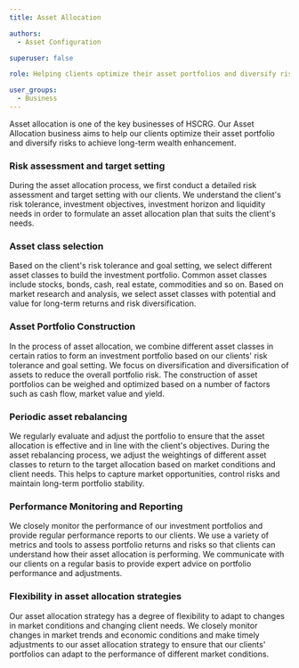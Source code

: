 ```yaml
---
title: Asset Allocation

authors:
  - Asset Configuration

superuser: false

role: Helping clients optimize their asset portfolios and diversify risk to achieve long-term wealth growth

user_groups:
  - Business
---
```


Asset allocation is one of the key businesses of HSCRG. Our Asset Allocation business aims to help our clients optimize their asset portfolio and diversify risks to achieve long-term wealth enhancement.

### Risk assessment and target setting

During the asset allocation process, we first conduct a detailed risk assessment and target setting with our clients. We understand the client's risk tolerance, investment objectives, investment horizon and liquidity needs in order to formulate an asset allocation plan that suits the client's needs.

### Asset class selection

Based on the client's risk tolerance and goal setting, we select different asset classes to build the investment portfolio. Common asset classes include stocks, bonds, cash, real estate, commodities and so on. Based on market research and analysis, we select asset classes with potential and value for long-term returns and risk diversification.

### Asset Portfolio Construction

In the process of asset allocation, we combine different asset classes in certain ratios to form an investment portfolio based on our clients' risk tolerance and goal setting. We focus on diversification and diversification of assets to reduce the overall portfolio risk. The construction of asset portfolios can be weighed and optimized based on a number of factors such as cash flow, market value and yield.

### Periodic asset rebalancing

We regularly evaluate and adjust the portfolio to ensure that the asset allocation is effective and in line with the client's objectives. During the asset rebalancing process, we adjust the weightings of different asset classes to return to the target allocation based on market conditions and client needs. This helps to capture market opportunities, control risks and maintain long-term portfolio stability.

### Performance Monitoring and Reporting

We closely monitor the performance of our investment portfolios and provide regular performance reports to our clients. We use a variety of metrics and tools to assess portfolio returns and risks so that clients can understand how their asset allocation is performing. We communicate with our clients on a regular basis to provide expert advice on portfolio performance and adjustments.

### Flexibility in asset allocation strategies

Our asset allocation strategy has a degree of flexibility to adapt to changes in market conditions and changing client needs. We closely monitor changes in market trends and economic conditions and make timely adjustments to our asset allocation strategy to ensure that our clients' portfolios can adapt to the performance of different market conditions.